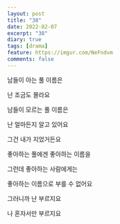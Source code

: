 ```yaml
---
layout: post
title: "38"
date: 2022-02-07
excerpt: "38"
diary: true
tags: [drama]
feature: https://imgur.com/NeFndvm
comments: false
---
```


남들이 아는 풀 이름은

난 조금도 몰라요

남들이 모르는 풀 이름은

난 얼마든지 알고 있어요

그건 내가 지었거든요

좋아하는 풀에겐 좋아하는 이름을

그런데 좋아하는 사람에게는

좋아하는 이름으로 부를 수 없어요

그러니까 난 부르지요

나 혼자서만 부르지요
